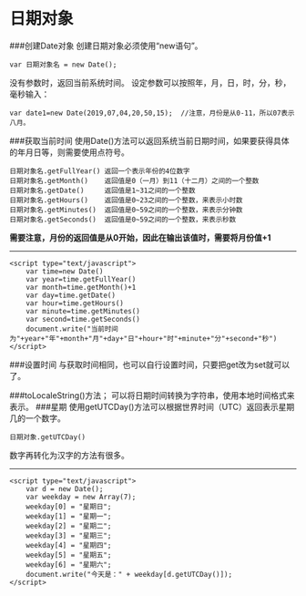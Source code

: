 日期对象
===================

###创建Date对象
创建日期对象必须使用“new语句”。

    var 日期对象名 = new Date();
没有参数时，返回当前系统时间。
设定参数可以按照年，月，日，时，分，秒，毫秒输入：

	var date1=new Date(2019,07,04,20,50,15);  //注意，月份是从0-11，所以07表示八月。


###获取当前时间
使用Date()方法可以返回系统当前日期时间，如果要获得具体的年月日等，则需要使用点符号。

    日期对象名.getFullYear()	返回一个表示年份的4位数字
    日期对象名.getMonth()	返回值是0（一月）到11（十二月）之间的一个整数
    日期对象名.getDate()	    返回值是1~31之间的一个整数   
    日期对象名.getHours()	返回值是0~23之间的一个整数，来表示小时数
    日期对象名.getMinutes()	返回值是0~59之间的一个整数，来表示分钟数
    日期对象名.getSeconds()	返回值是0~59之间的一个整数，来表示秒数
**需要注意，月份的返回值是从0开始，因此在输出该值时，需要将月份值+1**

----------
	<script type="text/javascript">
		var time=new Date()
		var year=time.getFullYear()
		var month=time.getMonth()+1
		var day=time.getDate()
		var hour=time.getHours()
		var minute=time.getMinutes()
		var second=time.getSeconds()
		document.write("当前时间为"+year+"年"+month+"月"+day+"日"+hour+"时"+minute+"分"+second+"秒") 
	</script>
###设置时间
与获取时间相同，也可以自行设置时间，只要把get改为set就可以了。

###toLocaleString()方法；
可以将日期时间转换为字符串，使用本地时间格式来表示。
###星期
使用getUTCDay()方法可以根据世界时间（UTC）返回表示星期几的一个数字。

    日期对象.getUTCDay()

数字再转化为汉字的方法有很多。

----------
    <script type="text/javascript">
        var d = new Date();
        var weekday = new Array(7);
        weekday[0] = "星期日";
        weekday[1] = "星期一";
        weekday[2] = "星期二";
        weekday[3] = "星期三";
        weekday[4] = "星期四";
        weekday[5] = "星期五";
        weekday[6] = "星期六";
        document.write("今天是：" + weekday[d.getUTCDay()]);
    </script>